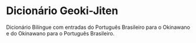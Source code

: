 # Dicionário Geoki-Jiten
Dicionário Bilíngue com entradas do Português Brasileiro para o Okinawano e do Okinawano para o Português Brasileiro.
